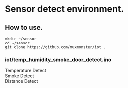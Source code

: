 # Sensor detect environment.
## How to use.
```
mkdir ~/sensor
cd ~/sensor
git clone https://github.com/muxmonster/iot .
```
### iot/temp_humidity_smoke_door_detect.ino
Temperature Detect <br />
Smoke Detect <br />
Distance Detect
